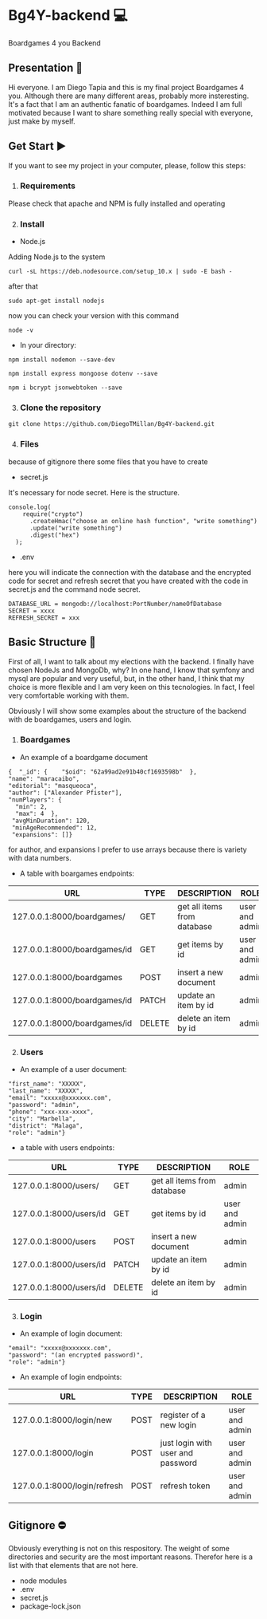 # Bg4Y-backend :computer:
Boardgames 4 you Backend

## Presentation :green_book:
Hi everyone. I am Diego Tapia and this is my final project Boardgames 4 you. Although there are many different areas, probably more insteresting.
It's a fact that I am an authentic fanatic of boardgames.
Indeed I am full motivated because I want to share something really special with everyone, just make by myself.

## Get Start :arrow_forward:

If you want to see my project in your computer, please, follow this steps:

  1. ### Requirements

Please check that apache and NPM is fully installed and operating

  2. ### Install

  - Node.js

Adding Node.js to the system

```
curl -sL https://deb.nodesource.com/setup_10.x | sudo -E bash -
```

after that

```
sudo apt-get install nodejs
```

now you can check your version with this command

```
node -v
```

  - In your directory:

```
npm install nodemon --save-dev
```
```
npm install express mongoose dotenv --save
```
```
npm i bcrypt jsonwebtoken --save
```

  3. ### Clone the repository

```
git clone https://github.com/DiegoTMillan/Bg4Y-backend.git
```

  4. ### Files

because of gitignore there some files that you have to create

  - secret.js

It's necessary for node secret. Here is the structure.

```
console.log(
    require("crypto")
      .createHmac("choose an online hash function", "write something")
      .update("write something")
      .digest("hex")
  );
```

  - .env

here you will indicate the connection with the database and the encrypted code for secret and
refresh secret that you have created with the code in secret.js and the command node secret.

```
DATABASE_URL = mongodb://localhost:PortNumber/nameOfDatabase
SECRET = xxxx
REFRESH_SECRET = xxx
```

## Basic Structure :bookmark_tabs:

First of all, I want to talk about my elections with the backend. I finally have chosen NodeJs and MongoDb, why?
In one hand, I know that symfony and mysql are popular
and very useful, but, in the other hand, I think that my choice is more flexible and I am very keen on this tecnologies. 
In fact, I feel very comfortable working with them.

Obviously I will show some examples about the structure of the backend with de boardgames, users and login.

  1. ### Boardgames

  - An example of a boardgame document

```
{  "_id": {    "$oid": "62a99ad2e91b40cf1693598b"  },
"name": "maracaibo",
"editorial": "masqueoca",
"author": ["Alexander Pfister"],
"numPlayers": {
  "min": 2,
  "max": 4  },
 "avgMinDuration": 120,
 "minAgeRecommended": 12,
 "expansions": []}
```
for author, and expansions I prefer to use arrays because there is variety with data numbers.

- A table with boargames endpoints:

|URL|TYPE|DESCRIPTION|ROLE|
|---|---|------------|----|
|127.0.0.1:8000/boardgames/|GET|get all items from database|user and admin|
|127.0.0.1:8000/boardgames/id|GET|get items by id|user and admin|
|127.0.0.1:8000/boardgames|POST|insert a new document|admin|
|127.0.0.1:8000/boardgames/id|PATCH|update an item by id|admin|
|127.0.0.1:8000/boardgames/id|DELETE|delete an item by id|admin|

2. ### Users

- An example of a user document:

```{  "_id": {    "$oid": "11111111111111"  },
"first_name": "XXXXX",
"last_name": "XXXXX",
"email": "xxxxx@xxxxxxx.com",
"password": "admin",
"phone": "xxx-xxx-xxxx",
"city": "Marbella",
"district": "Malaga",
"role": "admin"}
```
- a table with users endpoints:

|URL|TYPE|DESCRIPTION|ROLE|
|---|---|------------|----|
|127.0.0.1:8000/users/|GET|get all items from database|admin|
|127.0.0.1:8000/users/id|GET|get items by id|user and admin|
|127.0.0.1:8000/users|POST|insert a new document|admin|
|127.0.0.1:8000/users/id|PATCH|update an item by id|admin|
|127.0.0.1:8000/users/id|DELETE|delete an item by id|admin|

3. ### Login 

- An example of login document:

```{  "_id": {    "$oid": "xxxxxxxxxxxxxxxx"  },
"email": "xxxxx@xxxxxxx.com",
"password": "(an encrypted password)",
"role": "admin"}
```

- An example of login endpoints:

|URL|TYPE|DESCRIPTION|ROLE|
|---|---|------------|----|
|127.0.0.1:8000/login/new|POST|register of a new login|user and admin|
|127.0.0.1:8000/login|POST|just login with user and password|user and admin|
|127.0.0.1:8000/login/refresh|POST|refresh token|user and admin|

## Gitignore :no_entry:

Obviously everything is not on this respository. The weight of some directories and security are the most important reasons. Therefor here is a list
with that elements that are not here.
- node modules
- .env
- secret.js
- package-lock.json






    
